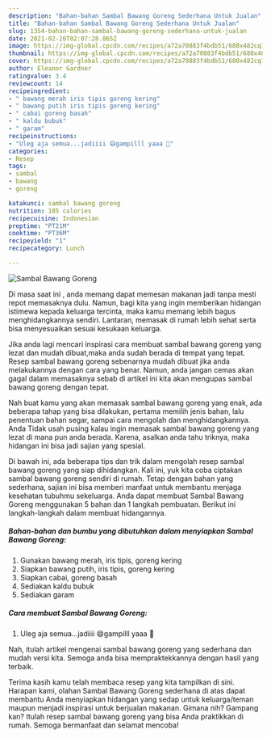 ```yaml
---
description: "Bahan-bahan Sambal Bawang Goreng Sederhana Untuk Jualan"
title: "Bahan-bahan Sambal Bawang Goreng Sederhana Untuk Jualan"
slug: 1354-bahan-bahan-sambal-bawang-goreng-sederhana-untuk-jualan
date: 2021-02-26T02:07:28.865Z
image: https://img-global.cpcdn.com/recipes/a72a70883f4bdb51/680x482cq70/sambal-bawang-goreng-foto-resep-utama.jpg
thumbnail: https://img-global.cpcdn.com/recipes/a72a70883f4bdb51/680x482cq70/sambal-bawang-goreng-foto-resep-utama.jpg
cover: https://img-global.cpcdn.com/recipes/a72a70883f4bdb51/680x482cq70/sambal-bawang-goreng-foto-resep-utama.jpg
author: Eleanor Gardner
ratingvalue: 3.4
reviewcount: 14
recipeingredient:
- " bawang merah iris tipis goreng kering"
- " bawang putih iris tipis goreng kering"
- " cabai goreng basah"
- " kaldu bubuk"
- " garam"
recipeinstructions:
- "Uleg aja semua...jadiiii 😄gampilll yaaa 🥰"
categories:
- Resep
tags:
- sambal
- bawang
- goreng

katakunci: sambal bawang goreng 
nutrition: 185 calories
recipecuisine: Indonesian
preptime: "PT21M"
cooktime: "PT36M"
recipeyield: "1"
recipecategory: Lunch

---
```



![Sambal Bawang Goreng](https://img-global.cpcdn.com/recipes/a72a70883f4bdb51/680x482cq70/sambal-bawang-goreng-foto-resep-utama.jpg)

Di masa  saat ini , anda memang dapat memesan makanan jadi tanpa mesti repot memasaknya dulu. Namun, bagi kita yang ingin memberikan hidangan istimewa kepada keluarga tercinta, maka kamu memang lebih bagus menghidangkannya sendiri. Lantaran, memasak di rumah lebih sehat serta bisa menyesuaikan sesuai kesukaan keluarga.

Jika anda lagi mencari inspirasi cara membuat sambal bawang goreng yang lezat dan mudah dibuat,maka anda sudah berada di tempat yang tepat. Resep sambal bawang goreng  sebenarnya mudah dibuat jika anda melakukannya dengan cara yang benar. Namun, anda jangan cemas akan gagal dalam memasaknya 
sebab di artikel ini kita akan mengupas sambal bawang goreng dengan tepat.  



Nah buat kamu yang akan memasak sambal bawang goreng yang enak, ada beberapa tahap yang bisa dilakukan, pertama memilih jenis bahan, lalu penentuan bahan segar, sampai cara mengolah dan menghidangkannya. Anda Tidak usah pusing kalau ingin memasak sambal bawang goreng yang lezat di mana pun anda berada. Karena, asalkan anda  tahu triknya, maka hidangan ini bisa jadi sajian yang spesial.

Di bawah ini, ada beberapa tips dan trik dalam mengolah resep sambal bawang goreng yang siap dihidangkan. Kali ini, yuk kita coba ciptakan sambal bawang goreng sendiri di rumah. Tetap dengan bahan yang sederhana, sajian ini bisa memberi manfaat untuk membantu menjaga kesehatan tubuhmu sekeluarga. Anda dapat membuat Sambal Bawang Goreng menggunakan 5 bahan dan 1 langkah pembuatan. Berikut ini langkah-langkah dalam membuat hidangannya.

<!--inarticleads1-->

##### Bahan-bahan dan bumbu yang dibutuhkan dalam menyiapkan Sambal Bawang Goreng:

1. Gunakan  bawang merah, iris tipis, goreng kering
1. Siapkan  bawang putih, iris tipis, goreng kering
1. Siapkan  cabai, goreng basah
1. Sediakan  kaldu bubuk
1. Sediakan  garam




<!--inarticleads2-->

##### Cara membuat Sambal Bawang Goreng:

1. Uleg aja semua...jadiiii 😄gampilll yaaa 🥰




Nah, itulah artikel mengenai  sambal bawang goreng  yang sederhana dan mudah versi kita. Semoga anda bisa mempraktekkannya dengan hasil yang terbaik. 

Terima kasih kamu telah membaca resep yang kita tampilkan di sini. Harapan kami, olahan  Sambal Bawang Goreng sederhana di atas dapat membantu Anda menyiapkan hidangan yang sedap untuk keluarga/teman maupun menjadi inspirasi untuk berjualan makanan. Gimana nih? Gampang kan? Itulah resep sambal bawang goreng yang bisa Anda praktikkan di rumah. Semoga bermanfaat dan selamat mencoba!

